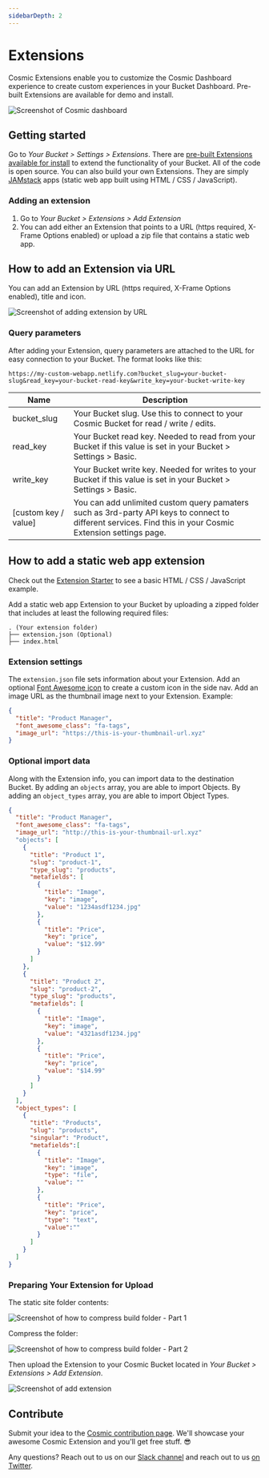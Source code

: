 ```yaml
---
sidebarDepth: 2
---
```


# Extensions

Cosmic Extensions enable you to customize the Cosmic Dashboard experience to create custom experiences in your Bucket Dashboard.
Pre-built Extensions are available for demo and install.

![Screenshot of Cosmic dashboard](https://web-assets.cosmicjs.com/images/docs/dashboard-screenshot.jpg)

## Getting started

Go to _Your Bucket > Settings > Extensions_. There are [pre-built Extensions available for install](https://cosmicjs.com/extensions) to extend the functionality of your Bucket. All of the code is open source. You can also build your own Extensions. They are simply [JAMstack](https://jamstack.org/) apps (static web app built using HTML / CSS / JavaScript).

### Adding an extension

1. Go to _Your Bucket > Extensions > Add Extension_
1. You can add either an Extension that points to a URL (https required, X-Frame Options enabled) or upload a zip file that contains a static web app.

## How to add an Extension via URL

You can add an Extension by URL (https required, X-Frame Options enabled), title and icon.

![Screenshot of adding extension by URL](https://web-assets.cosmicjs.com/images/docs/add-extension-url.png)

### Query parameters

After adding your Extension, query parameters are attached to the URL for easy connection to your Bucket. The format looks like this:

```
https://my-custom-webapp.netlify.com?bucket_slug=your-bucket-slug&read_key=your-bucket-read-key&write_key=your-bucket-write-key
```

| Name                 | Description                                                                                                                                                   |
| -------------------- | ------------------------------------------------------------------------------------------------------------------------------------------------------------- |
| bucket_slug          | Your Bucket slug. Use this to connect to your Cosmic Bucket for read / write / edits.                                                                      |
| read_key             | Your Bucket read key. Needed to read from your Bucket if this value is set in your Bucket > Settings > Basic.                                                 |
| write_key            | Your Bucket write key. Needed for writes to your Bucket if this value is set in your Bucket > Settings > Basic.                                               |
| [custom key / value] | You can add unlimited custom query pamaters such as 3rd-party API keys to connect to different services. Find this in your Cosmic Extension settings page. |

## How to add a static web app extension

Check out the [Extension Starter](https://github.com/cosmicjs/extension-starter) to see a basic HTML / CSS / JavaScript example.

Add a static web app Extension to your Bucket by uploading a zipped folder that includes at least the following required files:

```
. (Your extension folder)
├── extension.json (Optional)
├── index.html
```

### Extension settings

The `extension.json` file sets information about your Extension. Add an optional [Font Awesome icon](http://fontawesome.io/icons/) to create a custom icon in the side nav. Add an image URL as the thumbnail image next to your Extension. Example:

```json
{
  "title": "Product Manager",
  "font_awesome_class": "fa-tags",
  "image_url": "https://this-is-your-thumbnail-url.xyz"
}
```

### Optional import data

Along with the Extension info, you can import data to the destination Bucket. By adding an `objects` array, you are able to import Objects. By adding an `object_types` array, you are able to import Object Types.

```json
{
  "title": "Product Manager",
  "font_awesome_class": "fa-tags",
  "image_url": "http://this-is-your-thumbnail-url.xyz"
  "objects": [
    {
      "title": "Product 1",
      "slug": "product-1",
      "type_slug": "products",
      "metafields": [
        {
          "title": "Image",
          "key": "image",
          "value": "1234asdf1234.jpg"
        },
        {
          "title": "Price",
          "key": "price",
          "value": "$12.99"
        }
      ]
    },
    {
      "title": "Product 2",
      "slug": "product-2",
      "type_slug": "products",
      "metafields": [
        {
          "title": "Image",
          "key": "image",
          "value": "4321asdf1234.jpg"
        },
        {
          "title": "Price",
          "key": "price",
          "value": "$14.99"
        }
      ]
    }
  ],
  "object_types": [
    {
      "title": "Products",
      "slug": "products",
      "singular": "Product",
      "metafields":[
        {
          "title": "Image",
          "key": "image",
          "type": "file",
          "value": ""
        },
        {
          "title": "Price",
          "key": "price",
          "type": "text",
          "value":""
        }
      ]
    }
  ]
}
```

### Preparing Your Extension for Upload

The static site folder contents:

![Screenshot of how to compress build folder - Part 1](https://web-assets.cosmicjs.com/images/docs/compress-1.png)

Compress the folder:

![Screenshot of how to compress build folder - Part 2](https://web-assets.cosmicjs.com/images/docs/compress-2.png)

Then upload the Extension to your Cosmic Bucket located in *Your Bucket > Extensions > Add Extension*.

![Screenshot of add extension](https://web-assets.cosmicjs.com/images/docs/add-extension-zip.png)

## Contribute

Submit your idea to the [Cosmic contribution page](https://cosmicjs.com/contribute). We'll showcase your awesome Cosmic Extension and you'll get free stuff. 😎

Any questions? Reach out to us on our [Slack channel](https://cosmicjs.com/community) and reach out to us [on Twitter](https://twitter.com/cosmic_js).
